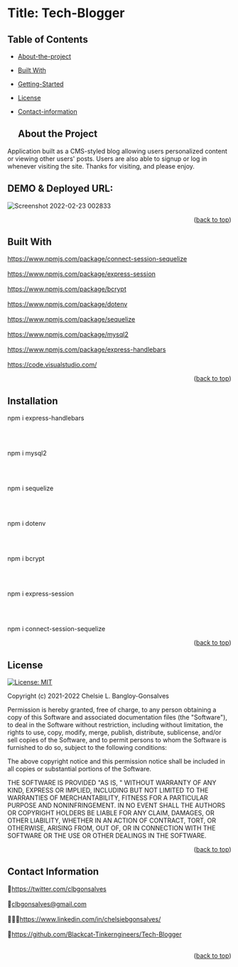<div id="top"></div>

# Title: Tech-Blogger


## Table of Contents

* [About-the-project](#About-The-Project)
* [Built With](#Built-With)
* [Getting-Started](#Getting-Started)
* [License](#License)
* [Contact-information](#Contact-Information)


  ## About the Project

<p> Application built as a CMS-styled blog allowing users personalized content or 
viewing other users' posts. Users are also able to signup or log in whenever visiting the site. 
Thanks for visiting, and please enjoy. </p>


## DEMO & Deployed URL: 
<!--<a href= "https://tech-blogrrr.herokuapp.com/">https://tech-blogrrr.herokuapp.com/</a>-->

![Screenshot 2022-02-23 002833](https://user-images.githubusercontent.com/88634637/155306626-ec6a072c-3b3b-4e14-806c-8d560ebf2617.png)




<div align="center"></div>


<p align="right">(<a href="#top">back to top</a>)</p>

## Built With

<a href="https://www.npmjs.com/package/connect-session-sequelize">https://www.npmjs.com/package/connect-session-sequelize</a>
<br>
</br>
<a href="https://www.npmjs.com/package/express-session">https://www.npmjs.com/package/express-session</a>
<br>
</br>
<a href="https://www.npmjs.com/package/bcrypt">https://www.npmjs.com/package/bcrypt</a>
<br>
</br>
<a href="https://www.npmjs.com/package/dotenv">https://www.npmjs.com/package/dotenv</a>
<br>
</br>
<a href="https://www.npmjs.com/package/sequelize">https://www.npmjs.com/package/sequelize</a>
<br>
</br>
<a href="https://www.npmjs.com/package/mysql2">https://www.npmjs.com/package/mysql2</a>
<br>
</br>
<a href="https://www.npmjs.com/package/express-handlebars">https://www.npmjs.com/package/express-handlebars</a>
<br>
</br>
<a href="https://code.visualstudio.com/">https://code.visualstudio.com/</a>


<p align="right">(<a href="#top">back to top</a>)</p>



<!-- GETTING STARTED -->


## Installation

<p>npm i express-handlebars</p>
<br>
</br>
<p>npm i mysql2</p>
<br>
</br>
<p>npm i sequelize</p>
<br>
</br>
<p>npm i dotenv</p>
<br>
</br>
<p>npm i bcrypt</p>
<br>
</br>
<p>npm i express-session</p>
<br>
</br>
<p>npm i connect-session-sequelize</p>

<p align="right">(<a href="#top">back to top</a>)</p>


<!-- LICENSE -->
## License
[![License: MIT](https://img.shields.io/badge/License-MIT-yellow.svg)](https://opensource.org/licenses/MIT)

Copyright (c) 2021-2022 Chelsie L. Bangloy-Gonsalves

Permission is hereby granted, free of charge, to any person obtaining
a copy of this Software and associated documentation files (the
"Software"), to deal in the Software without restriction, including
without limitation, the rights to use, copy, modify, merge, publish,
distribute, sublicense, and/or sell copies of the Software, and to
permit persons to whom the Software is furnished to do so, subject to
the following conditions:

The above copyright notice and this permission notice shall be
included in all copies or substantial portions of the Software.

THE SOFTWARE IS PROVIDED "AS IS, " WITHOUT WARRANTY OF ANY KIND,
EXPRESS OR IMPLIED, INCLUDING BUT NOT LIMITED TO THE WARRANTIES OF
MERCHANTABILITY, FITNESS FOR A PARTICULAR PURPOSE AND
NONINFRINGEMENT. IN NO EVENT SHALL THE AUTHORS OR COPYRIGHT HOLDERS BE
LIABLE FOR ANY CLAIM, DAMAGES, OR OTHER LIABILITY, WHETHER IN AN ACTION
OF CONTRACT, TORT, OR OTHERWISE, ARISING FROM, OUT OF, OR IN CONNECTION
WITH THE SOFTWARE OR THE USE OR OTHER DEALINGS IN THE SOFTWARE.

<p align="right">(<a href="#top">back to top</a>)</p>



<!-- CONTACT -->
## Contact Information

🐓<a href="https://twitter.com/clbgonsalves">https://twitter.com/clbgonsalves</a>
<br>
</br>
💌clbgonsalves@gmail.com
<br>
</br>
👩🏻‍💻<a href="https://www.linkedin.com/in/chelsiebgonsalves/">https://www.linkedin.com/in/chelsiebgonsalves/</a>
<br>
</br>
🧁<a href="https://github.com/Blackcat-Tinkerngineers/Tech-Blogger">https://github.com/Blackcat-Tinkerngineers/Tech-Blogger</a>
<br>
</br>
<p align="right">(<a href="#top">back to top</a>)</p>
